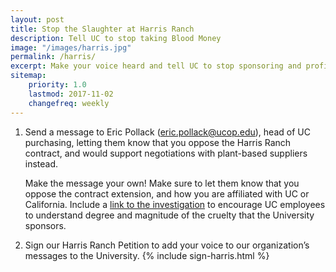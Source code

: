 ```yaml
---
layout: post
title: Stop the Slaughter at Harris Ranch
description: Tell UC to stop taking Blood Money
image: "/images/harris.jpg"
permalink: /harris/
excerpt: Make your voice heard and tell UC to stop sponsoring and profiting from violence!
sitemap:
    priority: 1.0
    lastmod: 2017-11-02
    changefreq: weekly
---
```


1. Send a message to Eric Pollack ([eric.pollack@ucop.edu](mailto:eric.pollack@ucop.edu)), head of UC purchasing, letting them know that you oppose the Harris Ranch contract, and would support negotiations with plant-based suppliers instead.

	Make the message your own! Make sure to let them know that you oppose the contract extension, and how you are affiliated with UC or California. Include a [link to the investigation](https://www.youtube.com/watch?v=bfB192xAkrA) to encourage UC employees to understand degree and magnitude of the cruelty that the University sponsors.

2. Sign our Harris Ranch Petition to add your voice to our organization’s messages to the University.
{% include sign-harris.html %}
 
